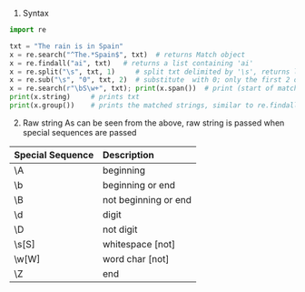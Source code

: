 1. Syntax
```py
import re

txt = "The rain is in Spain"
x = re.search("^The.*Spain$", txt)  # returns Match object
x = re.findall("ai", txt)   # returns a list containing 'ai'
x = re.split("\s", txt, 1)     # split txt delimited by '\s', returns list; only at first occurence
x = re.sub("\s", "0", txt, 2)  # substitute  with 0; only the first 2 occurences
x = re.search(r"\bS\w+", txt); print(x.span())  # print (start of match, end of match)
print(x.string)     # prints txt
print(x.group())    # prints the matched strings, similar to re.findall()
```

2. Raw string
As can be seen from the above, raw string is passed when special sequences are passed

Special Sequence | Description
| :--- | :--- |
\A | beginning
\b | beginning or end
\B | not beginning or end
\d | digit
\D | not digit
\s[S] | whitespace [not]
\w[W] | word char [not]
\Z | end